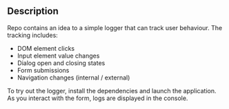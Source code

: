 ## Description

Repo contains an idea to a simple logger that can track user behaviour. The tracking includes:

- DOM element clicks
- Input element value changes
- Dialog open and closing states
- Form submissions
- Navigation changes (internal / external)

To try out the logger, install the dependencies and launch the application.
As you interact with the form, logs are displayed in the console.
